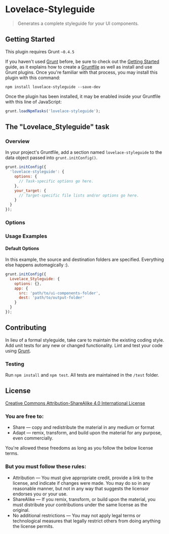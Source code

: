 # Lovelace-Styleguide

> Generates a complete styleguide for your UI components.

## Getting Started
This plugin requires Grunt `~0.4.5`

If you haven't used [Grunt](http://gruntjs.com/) before, be sure to check out the [Getting Started](http://gruntjs.com/getting-started) guide, as it explains how to create a [Gruntfile](http://gruntjs.com/sample-gruntfile) as well as install and use Grunt plugins. Once you're familiar with that process, you may install this plugin with this command:

```shell
npm install lovelace-styleguide --save-dev
```

Once the plugin has been installed, it may be enabled inside your Gruntfile with this line of JavaScript:

```js
grunt.loadNpmTasks('lovelace-styleguide');
```

## The "Lovelace_Styleguide" task

### Overview
In your project's Gruntfile, add a section named `lovelace-styleguide` to the data object passed into `grunt.initConfig()`.

```js
grunt.initConfig({
  'lovelace-styleguide': {
    options: {
      // Task-specific options go here.
    },
    your_target: {
      // Target-specific file lists and/or options go here.
    }
  }
});
```

### Options

### Usage Examples

#### Default Options
In this example, the source and destination folders are specified. Everything else happens automagically :).

```js
grunt.initConfig({
  Lovelace_Styleguide: {
    options: {},
    app: {
      src: 'path/to/ui-components-folder',
      dest: 'path/to/output-folder'
    }
  }
});
```

## Contributing
In lieu of a formal styleguide, take care to maintain the existing coding style. Add unit tests for any new or changed functionality. Lint and test your code using [Grunt](http://gruntjs.com/).

### Testing

Run `npm install` and `npm test`. All tests are maintained in the `/test` folder.

## License

[Creative Commons Attribution-ShareAlike 4.0 International License](https://creativecommons.org/licenses/by-sa/4.0/legalcode)

### You are free to:

* Share — copy and redistribute the material in any medium or format
* Adapt — remix, transform, and build upon the material for any purpose, even commercially.

You're allowed these freedoms as long as you follow the below license terms.

### But you must follow these rules:

* Attribution — You must give appropriate credit, provide a link to the license, and indicate if changes were made. You may do so in any reasonable manner, but not in any way that suggests the licensor endorses you or your use.
* ShareAlike — If you remix, transform, or build upon the material, you must distribute your contributions under the same license as the original.
* No additional restrictions — You may not apply legal terms or technological measures that legally restrict others from doing anything the license permits.
